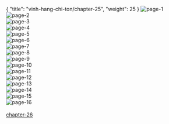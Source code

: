 { "title": "vinh-hang-chi-ton/chapter-25", "weight": 25 }
<img src="vinh-hang-chi-ton_0025_01-cab4cdc24c6a682e050938c594aa73df.webp" alt="page-1" origin="https://1.bp.blogspot.com/-nOybbx4wL6M/WU3ckAGOCCI/AAAAAAAApOM/AMio1s9Z8tUcUQcdq7NYO31LyNaon_h2wCHMYCw/s0/1.jpg"><br/>
<img src="vinh-hang-chi-ton_0025_02-61dd40df3f71696621d745b004fe0893.webp" alt="page-2" origin="https://1.bp.blogspot.com/--7on2m5ggGc/WU3clvfH07I/AAAAAAAApOQ/ZfKX8AFhNOwJZZkagw1xv3qM1-l6_AOhQCHMYCw/s0/2.jpg"><br/>
<img src="vinh-hang-chi-ton_0025_03-90e2385041d22eb3f74063f40007cee0.webp" alt="page-3" origin="https://1.bp.blogspot.com/-GkVJP1ArQTc/WU3cnMdm5eI/AAAAAAAApOU/ZPXR7kTjzxAj1zrtLyjGaITQgEit30IMQCHMYCw/s0/3.jpg"><br/>
<img src="vinh-hang-chi-ton_0025_04-4390cafd71c0d189c36bcdce4320ca8b.webp" alt="page-4" origin="https://1.bp.blogspot.com/-T310xPYltOw/WU3coucjEZI/AAAAAAAApOY/jtj2iuuD3x4XsztWSXX0qlyfapxY2jdcgCHMYCw/s0/4.jpg"><br/>
<img src="vinh-hang-chi-ton_0025_05-8facf0248c297dce36ff2a0ac971adb8.webp" alt="page-5" origin="https://1.bp.blogspot.com/-mWQ2QuFZtuM/WU3cqCTTu3I/AAAAAAAApOc/kBOUPdQLDXAQ0_KYMiTdlTSjLeG_gjJ5wCHMYCw/s0/5.jpg"><br/>
<img src="vinh-hang-chi-ton_0025_06-5ea186153442760e27951babb4b56802.webp" alt="page-6" origin="https://1.bp.blogspot.com/-jj_uELcjZNU/WU3crXVL3GI/AAAAAAAApOg/1xkM1lo3ocAMgm1iYMPzcSwc59LcLx_2gCHMYCw/s0/6.jpg"><br/>
<img src="vinh-hang-chi-ton_0025_07-4f6d77095d25f2a84e638a96710bb698.webp" alt="page-7" origin="https://1.bp.blogspot.com/-r1Rc1wUvM7U/WU3cs5esOKI/AAAAAAAApOk/TWG_EDazhMsUz0TxK566YW0mitSSPrMHACHMYCw/s0/7.jpg"><br/>
<img src="vinh-hang-chi-ton_0025_08-e20a44e80a2c50dce3488a04c73e1ac1.webp" alt="page-8" origin="https://1.bp.blogspot.com/-jRk8SwUY0z0/WU3cuTH-hgI/AAAAAAAApOo/JXnt1MKTU7wwCXEoGJ7BV0FE5uQj3BOPQCHMYCw/s0/8.jpg"><br/>
<img src="vinh-hang-chi-ton_0025_09-0889e32fd8696be13c4bf489775cc194.webp" alt="page-9" origin="https://1.bp.blogspot.com/-7E3tXWfT3as/WU3cv8fKZ7I/AAAAAAAApOs/4YWSglSgj7gWjLNx3LIlDKXwidzTz_l1wCHMYCw/s0/9.jpg"><br/>
<img src="vinh-hang-chi-ton_0025_10-328c278ec617257c24ecdc17cae613a6.webp" alt="page-10" origin="https://1.bp.blogspot.com/-o1m9S6RiZQw/WU3cxXaIkyI/AAAAAAAApOw/YBNe58t18S0BMtnWK4nJpcBirvveESARACHMYCw/s0/10.jpg"><br/>
<img src="vinh-hang-chi-ton_0025_11-2b88c1999df8c51b8f59ba35f78708b6.webp" alt="page-11" origin="https://1.bp.blogspot.com/-NvncjQ_cvVM/WU3cygnE8DI/AAAAAAAApO0/fLCKmeryvGES24gVYlcjyB1nKAWhOU4dwCHMYCw/s0/11.jpg"><br/>
<img src="vinh-hang-chi-ton_0025_12-56a7fed2f9dc5494ee543f0389e2009e.webp" alt="page-12" origin="https://1.bp.blogspot.com/-iacuxz-E3lU/WU3c0XbmOiI/AAAAAAAApO4/cyzpWfFXoCwXzHUMdaT8i27v0-DB5qrlACHMYCw/s0/12.jpg"><br/>
<img src="vinh-hang-chi-ton_0025_13-9a9b851264de0aee77bfa31cf861b889.webp" alt="page-13" origin="https://1.bp.blogspot.com/-h7uHxjzRkjE/WU3c2BmjS5I/AAAAAAAApO8/G80fYwZn8UgH99DHXHRQrHoOadoyZPqWQCHMYCw/s0/13.jpg"><br/>
<img src="vinh-hang-chi-ton_0025_14-aa9320f82f6b38bf2301fc1d17e365dc.webp" alt="page-14" origin="https://1.bp.blogspot.com/-zvYoNzkSejY/WU3c3wPsydI/AAAAAAAApPE/J0_cmaBXcFgovJjSvfRYm8atw3kBjjRCwCHMYCw/s0/14.jpg"><br/>
<img src="vinh-hang-chi-ton_0025_15-f0164ffee97e0cfed9531fad14a2c2f5.webp" alt="page-15" origin="https://1.bp.blogspot.com/-lKGh894Z274/WU3c5T60v2I/AAAAAAAApPI/OIsakRYbgqo_FNEfxOKzRR2qbi_m1UmagCHMYCw/s0/15.jpg"><br/>
<img src="vinh-hang-chi-ton_0025_16-0131f1ed2596a95f820ee0ba4735f30a.webp" alt="page-16" origin="https://1.bp.blogspot.com/-TCNgiwNMaHo/WU3c6oMOeXI/AAAAAAAApPM/5pL28qEtFbsXI5LakL2opdA0MIWS-QccwCHMYCw/s0/16.jpg"><br/>
<br/><a class="nextchap" href="/vinh-hang-chi-ton/chapter-26">chapter-26</a>
